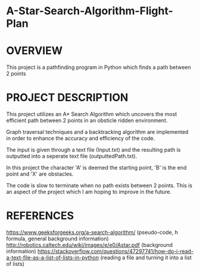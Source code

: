 # A-Star-Search-Algorithm-Flight-Plan

# OVERVIEW
This project is a pathfinding program in Python which finds a path between 2 points


# PROJECT DESCRIPTION
This project utilizes an A* Search Algorithm which uncovers the most efficient path between 2 points in an obsticle ridden environment.

Graph traversal techniques and a backtracking algorithm are implemented in order to enhance the accuracy and efficiency of the code.

The input is given through a text file (Input.txt) and the resulting path is outputted into a seperate text file (outputtedPath.txt).

In this project the character 'A' is deemed the starting point, 'B' is the end point and 'X' are obstacles.

The code is  slow to terminate when no path exists between 2 points. This is an aspect of the project which I am hoping to improve in the future.


# REFERENCES
https://www.geeksforgeeks.org/a-search-algorithm/ (pseudo-code, h formula, general background information)
http://robotics.caltech.edu/wiki/images/e/e0/Astar.pdf (background information)
https://stackoverflow.com/questions/47297741/how-do-i-read-a-text-file-as-a-list-of-lists-in-python (reading a file and turning it into a list of lists)
